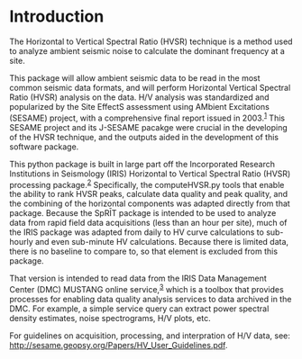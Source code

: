 # Introduction

The Horizontal to Vertical Spectral Ratio (HVSR) technique is a method used to analyze ambient seismic noise to calculate the dominant frequency at a site.

This package will allow ambient seismic data to be read in the most common seismic data formats, and will perform Horizontal Vertical Spectral Ratio (HVSR) analysis on the data. H/V analysis was standardized and popularized by the Site EffectS assessment using AMbient Excitations (SESAME) project, with a comprehensive final report issued in 2003.<sup>[1](#1)</sup> This SESAME project and its J-SESAME pacakge were crucial in the developing of the HVSR technique, and the outputs aided in the development of this software package.

This python package is built in large part off the Incorporated Research Institutions in Seismology (IRIS) Horizontal to Vertical Spectral Ratio (HVSR) processing package.<sup>[2](#2)</sup> Specifically, the computeHVSR.py tools that enable the ability to rank HVSR peaks, calculate data quality and peak quality, and the combining of the horizontal components was adapted directly from that package. Because the SpRĪT package is intended to be used to analyze data from rapid field data acquisitions (less than an hour per site), much of the IRIS package was adapted from daily to HV curve calculations to sub-hourly and even sub-minute HV calculations. Because there is limited data, there is no baseline to compare to, so that element is excluded from this package.

That version is intended to read data from the IRIS Data Management Center (DMC) MUSTANG online service,<sup>[3](#3)</sup> which is a toolbox that provides processes for enabling data quality analysis services to data archived in the DMC. For example, a simple service query can extract power spectral density estimates, noise spectrograms, H/V plots, etc.

For guidelines on acquisition, processing, and interpration of H/V data, see: <http://sesame.geopsy.org/Papers/HV_User_Guidelines.pdf>. 